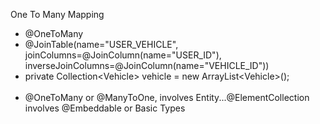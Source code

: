 One To Many Mapping
- @OneToMany
- @JoinTable(name="USER_VEHICLE", joinColumns=@JoinColumn(name="USER_ID"), inverseJoinColumns=@JoinColumn(name="VEHICLE_ID"))
- private Collection\<Vehicle\> vehicle = new ArrayList\<Vehicle\>();
<br> <br>
- @OneToMany or @ManyToOne, involves Entity...@ElementCollection involves @Embeddable or Basic Types
